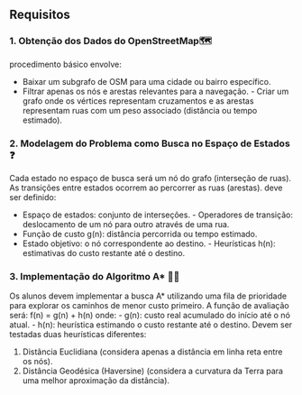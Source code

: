 ## Requisitos 
### 1.  Obtenção dos Dados do OpenStreetMap🗺️ 
procedimento básico envolve:
- Baixar um subgrafo de OSM para uma cidade ou bairro específico.
- Filtrar apenas os nós e arestas relevantes para a navegação. - Criar um grafo onde os vértices representam cruzamentos e as arestas representam ruas com um peso associado (distância ou tempo estimado).

### 2. Modelagem do Problema como Busca no Espaço de Estados ❓
Cada estado no espaço de busca será um nó do grafo (interseção de ruas). As transições 
entre estados ocorrem ao percorrer as ruas (arestas). deve ser definido: 
- Espaço de estados: conjunto de interseções. - Operadores de transição: deslocamento de um nó para outro através de uma rua. 
- Função de custo g(n): distância percorrida ou tempo estimado. 
- Estado objetivo: o nó correspondente ao destino. - Heurísticas h(n): estimativas do custo restante até o destino.
### 3. Implementação do Algoritmo A* 👨‍💻
Os alunos devem implementar a busca A* utilizando uma fila de prioridade para explorar os 
caminhos de menor custo primeiro. A função de avaliação será: 
f(n) = g(n) + h(n) 
onde: - g(n): custo real acumulado do início até o nó atual. - h(n): heurística estimando o custo restante até o destino. 
Devem ser testadas duas heurísticas diferentes: 
1. Distância Euclidiana (considera apenas a distância em linha reta entre os nós). 
2. Distância Geodésica (Haversine) (considera a curvatura da Terra para uma melhor 
aproximação da distância).
